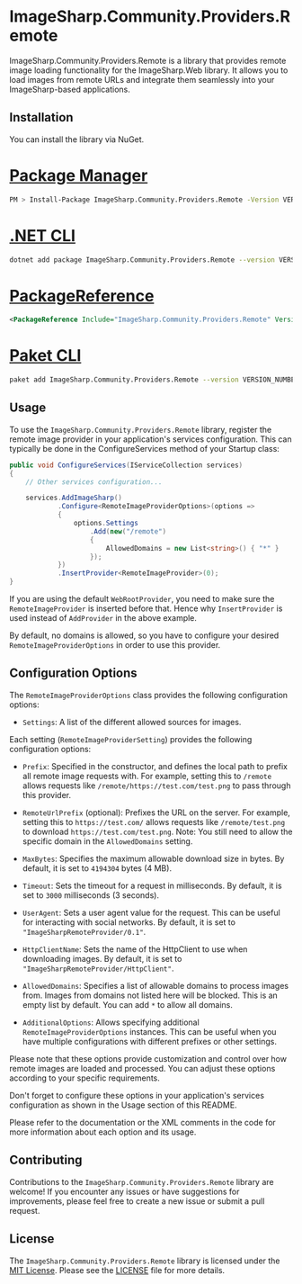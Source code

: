 # ImageSharp.Community.Providers.Remote

ImageSharp.Community.Providers.Remote is a library that provides remote image loading functionality for the ImageSharp.Web library. It allows you to load images from remote URLs and integrate them seamlessly into your ImageSharp-based applications.

## Installation

You can install the library via NuGet.

# [Package Manager](#tab/tabid-1)

```bash
PM > Install-Package ImageSharp.Community.Providers.Remote -Version VERSION_NUMBER
```

# [.NET CLI](#tab/tabid-2)

```bash
dotnet add package ImageSharp.Community.Providers.Remote --version VERSION_NUMBER
```

# [PackageReference](#tab/tabid-3)

```xml
<PackageReference Include="ImageSharp.Community.Providers.Remote" Version="VERSION_NUMBER" />
```

# [Paket CLI](#tab/tabid-4)

```bash
paket add ImageSharp.Community.Providers.Remote --version VERSION_NUMBER
```

## Usage

To use the `ImageSharp.Community.Providers.Remote` library, register the remote image provider in your application's services configuration. This can typically be done in the ConfigureServices method of your Startup class:

```csharp
public void ConfigureServices(IServiceCollection services)
{
    // Other services configuration...

    services.AddImageSharp()
            .Configure<RemoteImageProviderOptions>(options =>
            {
                options.Settings
                    .Add(new("/remote")
                    {
                        AllowedDomains = new List<string>() { "*" }
                    });
            })
            .InsertProvider<RemoteImageProvider>(0);
}
```

If you are using the default `WebRootProvider`, you need to make sure the `RemoteImageProvider` is inserted before that. Hence why `InsertProvider` is used instead of `AddProvider` in the above example.

By default, no domains is allowed, so you have to configure your desired `RemoteImageProviderOptions` in order to use this provider.

## Configuration Options

The `RemoteImageProviderOptions` class provides the following configuration options:

- `Settings`: A list of the different allowed sources for images. 

Each setting (`RemoteImageProviderSetting`) provides the following configuration options:

- `Prefix`: Specified in the constructor, and defines the local path to prefix all remote image requests with. For example, setting this to `/remote` allows requests like `/remote/https://test.com/test.png` to pass through this provider.

- `RemoteUrlPrefix` (optional): Prefixes the URL on the server. For example, setting this to `https://test.com/` allows requests like `/remote/test.png` to download `https://test.com/test.png`. Note: You still need to allow the specific domain in the `AllowedDomains` setting.

- `MaxBytes`: Specifies the maximum allowable download size in bytes. By default, it is set to `4194304` bytes (4 MB).

- `Timeout`: Sets the timeout for a request in milliseconds. By default, it is set to `3000` milliseconds (3 seconds).

- `UserAgent`: Sets a user agent value for the request. This can be useful for interacting with social networks. By default, it is set to `"ImageSharpRemoteProvider/0.1"`.

- `HttpClientName`: Sets the name of the HttpClient to use when downloading images. By default, it is set to `"ImageSharpRemoteProvider/HttpClient"`.

- `AllowedDomains`: Specifies a list of allowable domains to process images from. Images from domains not listed here will be blocked. This is an empty list by default. You can add `*` to allow all domains.

- `AdditionalOptions`: Allows specifying additional `RemoteImageProviderOptions` instances. This can be useful when you have multiple configurations with different prefixes or other settings.

Please note that these options provide customization and control over how remote images are loaded and processed. You can adjust these options according to your specific requirements.

Don't forget to configure these options in your application's services configuration as shown in the Usage section of this README.

Please refer to the documentation or the XML comments in the code for more information about each option and its usage.

## Contributing

Contributions to the `ImageSharp.Community.Providers.Remote` library are welcome! If you encounter any issues or have suggestions for improvements, please feel free to create a new issue or submit a pull request.

## License

The `ImageSharp.Community.Providers.Remote` library is licensed under the [MIT License](https://opensource.org/licenses/MIT). Please see the [LICENSE](LICENSE) file for more details.
